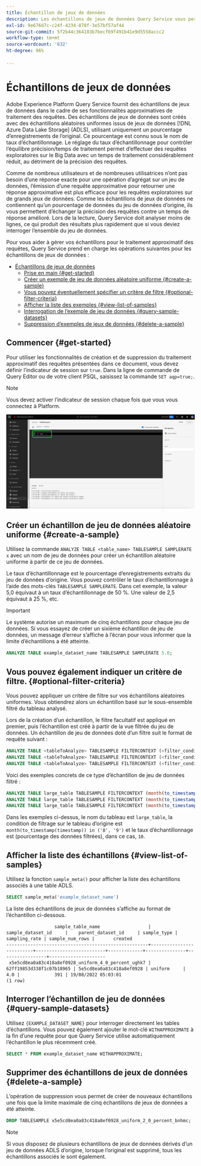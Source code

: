 ```yaml
---
title: Échantillon de jeux de données
description: Les échantillons de jeux de données Query Service vous permettent de mener des requêtes exploratoires sur le Big Data avec un temps de traitement considérablement réduit, mais au prix de la précision des requêtes. Ce guide fournit des informations sur la gestion de vos échantillons pour le traitement approximatif des requêtes.
exl-id: 9e676d7c-c24f-4234-878f-3e57bf57af44
source-git-commit: 5f2b44c364183b7becf69f491b41e9d5558accc2
workflow-type: tm+mt
source-wordcount: '632'
ht-degree: 96%

---
```


# Échantillons de jeux de données

Adobe Experience Platform Query Service fournit des échantillons de jeux de données dans le cadre de ses fonctionnalités approximatives de traitement des requêtes. Des échantillons de jeux de données sont créés avec des échantillons aléatoires uniformes issus de jeux de données [!DNL Azure Data Lake Storage] (ADLS), utilisant uniquement un pourcentage d’enregistrements de l’original. Ce pourcentage est connu sous le nom de taux d’échantillonnage. Le réglage du taux d’échantillonnage pour contrôler l’équilibre précision/temps de traitement permet d’effectuer des requêtes exploratoires sur le Big Data avec un temps de traitement considérablement réduit, au détriment de la précision des requêtes.

Comme de nombreux utilisateurs et de nombreuses utilisatrices n’ont pas besoin d’une réponse exacte pour une opération d’agrégat sur un jeu de données, l’émission d’une requête approximative pour retourner une réponse approximative est plus efficace pour les requêtes exploratoires sur de grands jeux de données. Comme les échantillons de jeux de données ne contiennent qu’un pourcentage de données du jeu de données d’origine, ils vous permettent d’échanger la précision des requêtes contre un temps de réponse amélioré. Lors de la lecture, Query Service doit analyser moins de lignes, ce qui produit des résultats plus rapidement que si vous deviez interroger l’ensemble du jeu de données.

Pour vous aider à gérer vos échantillons pour le traitement approximatif des requêtes, Query Service prend en charge les opérations suivantes pour les échantillons de jeux de données :

- [Échantillons de jeux de données](#dataset-samples)
   - [Prise en main {#get-started}](#getting-started-get-started)
   - [Créer un exemple de jeu de données aléatoire uniforme {#create-a-sample}](#create-a-uniform-random-dataset-sample-create-a-sample)
   - [Vous pouvez éventuellement spécifier un critère de filtre {#optional-filter-criteria}](#optionally-specify-a-filter-criteria-optional-filter-criteria)
   - [Afficher la liste des exemples {#view-list-of-samples}](#view-the-list-of-samples-view-list-of-samples)
   - [Interrogation de l’exemple de jeu de données {#query-sample-datasets}](#query-the-sample-dataset-query-sample-datasets)
   - [Suppression d’exemples de jeux de données {#delete-a-sample}](#delete-dataset-samples-delete-a-sample)

## Commencer {#get-started}

Pour utiliser les fonctionnalités de création et de suppression du traitement approximatif des requêtes présentées dans ce document, vous devez définir l’indicateur de session sur `true`. Dans la ligne de commande de Query Editor ou de votre client PSQL, saisissez la commande `SET aqp=true;`.

>[!NOTE]
>
>Vous devez activer l’indicateur de session chaque fois que vous vous connectez à Platform.

![L’éditeur de requêtes avec la commande SET aqp=true mise en surbrillance.](../images/key-concepts/set-session-flag.png)

## Créer un échantillon de jeu de données aléatoire uniforme {#create-a-sample}

Utilisez la commande `ANALYZE TABLE <table_name> TABLESAMPLE SAMPLERATE x` avec un nom de jeu de données pour créer un échantillon aléatoire uniforme à partir de ce jeu de données.

Le taux d’échantillonnage est le pourcentage d’enregistrements extraits du jeu de données d’origine. Vous pouvez contrôler le taux d’échantillonnage à l’aide des mots-clés `TABLESAMPLE SAMPLERATE`. Dans cet exemple, la valeur 5,0 équivaut à un taux d’échantillonnage de 50 %. Une valeur de 2,5 équivaut à 25 %, etc.

>[!IMPORTANT]
>
>Le système autorise un maximum de cinq échantillons pour chaque jeu de données. Si vous essayez de créer un sixième échantillon de jeu de données, un message d’erreur s’affiche à l’écran pour vous informer que la limite d’échantillons a été atteinte.

```sql
ANALYZE TABLE example_dataset_name TABLESAMPLE SAMPLERATE 5.0;
```

## Vous pouvez également indiquer un critère de filtre. {#optional-filter-criteria}

Vous pouvez appliquer un critère de filtre sur vos échantillons aléatoires uniformes. Vous obtiendrez alors un échantillon basé sur le sous-ensemble filtré du tableau analysé.

Lors de la création d’un échantillon, le filtre facultatif est appliqué en premier, puis l’échantillon est créé à partir de la vue filtrée du jeu de données. Un échantillon de jeu de données doté d’un filtre suit le format de requête suivant :

```sql
ANALYZE TABLE <tableToAnalyze> TABLESAMPLE FILTERCONTEXT (<filter_condition>) SAMPLERATE X.Y;
ANALYZE TABLE <tableToAnalyze> TABLESAMPLE FILTERCONTEXT (<filter_condition_1> AND/OR <filter_condition_2>) SAMPLERATE X.Y;
ANALYZE TABLE <tableToAnalyze> TABLESAMPLE FILTERCONTEXT (<filter_condition_1> AND (<filter_condition_2> OR <filter_condition_3>)) SAMPLERATE X.Y;
```

Voici des exemples concrets de ce type d’échantillon de jeu de données filtré :

```sql
ANALYZE TABLE large_table TABLESAMPLE FILTERCONTEXT (month(to_timestamp(timestamp)) in ('8', '9')) SAMPLERATE 10;
ANALYZE TABLE large_table TABLESAMPLE FILTERCONTEXT (month(to_timestamp(timestamp)) in ('8', '9') AND product.name = "product1") SAMPLERATE 10;
ANALYZE TABLE large_table TABLESAMPLE FILTERCONTEXT (month(to_timestamp(timestamp)) in ('8', '9') AND (product.name = "product1" OR product.name = "product2")) SAMPLERATE 10;
```

Dans les exemples ci-dessus, le nom du tableau est `large_table`, la condition de filtrage sur le tableau d’origine est `month(to_timestamp(timestamp)) in ('8', '9')` et le taux d’échantillonnage est (pourcentage des données filtrées), dans ce cas, `10`.

## Afficher la liste des échantillons {#view-list-of-samples}

Utilisez la fonction `sample_meta()` pour afficher la liste des échantillons associés à une table ADLS.

```sql
SELECT sample_meta('example_dataset_name')
```

La liste des échantillons de jeux de données s’affiche au format de l’échantillon ci-dessous.

```shell
                  sample_table_name                  |    sample_dataset_id     |    parent_dataset_id     | sample_type | sampling_rate | sample_num_rows |       created      
-----------------------------------------------------+--------------------------+--------------------------+-------------+---------------+-----------------+---------------------
 x5e5cd8ea0a83c418a8ef0928_uniform_4_0_percent_ughk7 | 62ff19853d338f1c07b18965 | 5e5cd8ea0a83c418a8ef0928 | uniform     |           4.0 |             391 | 19/08/2022 05:03:01
(1 row)
```

## Interroger l’échantillon de jeu de données {#query-sample-datasets}

Utilisez `{EXAMPLE_DATASET_NAME}` pour interroger directement les tables d’échantillons. Vous pouvez également ajouter le mot-clé `WITHAPPROXIMATE` à la fin d’une requête pour que Query Service utilise automatiquement l’échantillon le plus récemment créé.

```sql
SELECT * FROM example_dataset_name WITHAPPROXIMATE;
```

## Supprimer des échantillons de jeux de données {#delete-a-sample}

L’opération de suppression vous permet de créer de nouveaux échantillons une fois que la limite maximale de cinq échantillons de jeux de données a été atteinte.

```sql
DROP TABLESAMPLE x5e5cd8ea0a83c418a8ef0928_uniform_2_0_percent_bnhmc;
```

>[!NOTE]
>
>Si vous disposez de plusieurs échantillons de jeux de données dérivés d’un jeu de données ADLS d’origine, lorsque l’original est supprimé, tous les échantillons associés le sont également.

